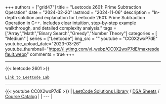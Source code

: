 
+++
authors = ["grid47"]
title = "Leetcode 2601: Prime Subtraction Operation"
date = "2024-02-20"
lastmod = "2024-11-06"
description = "In-depth solution and explanation for Leetcode 2601: Prime Subtraction Operation in C++. Includes clear intuition, step-by-step example walkthrough, and detailed complexity analysis."
tags = ["Array","Math","Binary Search","Greedy","Number Theory"]
categories = [
    "Medium"
]
series = ["Leetcode"]
img_src = ""
youtube = "CC0X2wxP7dE"
youtube_upload_date="2023-03-26"
youtube_thumbnail="https://i.ytimg.com/vi_webp/CC0X2wxP7dE/maxresdefault.webp"
comments = true
+++



---
{{< leetcode 2601 >}}

[`Link to LeetCode Lab`](https://leetcode.com/problems/prime-subtraction-operation/description/)

---
{{< youtube CC0X2wxP7dE >}}
| [LeetCode Solutions Library](https://grid47.xyz/leetcode/) / [DSA Sheets](https://grid47.xyz/sheets/) / [Course Catalog](https://grid47.xyz/courses/) |
| --- |
